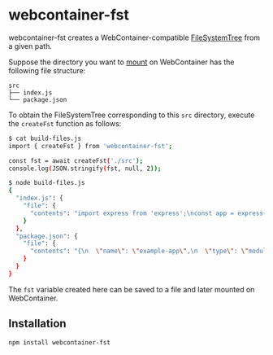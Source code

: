 # webcontainer-fst

webcontainer-fst creates a WebContainer-compatible [FileSystemTree](https://webcontainers.io/api#filesystemtree) from a given path.

Suppose the directory you want to [mount](https://webcontainers.io/api#%E2%96%B8-mount) on WebContainer has the following file structure:

```
src
├── index.js
└── package.json
```

To obtain the FileSystemTree corresponding to this `src` directory, execute the `createFst` function as follows:

```sh
$ cat build-files.js 
import { createFst } from 'webcontainer-fst';

const fst = await createFst('./src');
console.log(JSON.stringify(fst, null, 2));

$ node build-files.js 
{
  "index.js": {
    "file": {
      "contents": "import express from 'express';\nconst app = express();\nconst port = 3111;\n\napp.get('/', (req, res) => {\n  res.send('Welcome to a WebContainers app! 🥳');\n});\n\napp.listen(port, () => {\n  console.log(`App is live at http://localhost:${port}`);\n});"
    }
  },
  "package.json": {
    "file": {
      "contents": "{\n  \"name\": \"example-app\",\n  \"type\": \"module\",\n  \"dependencies\": {\n    \"express\": \"latest\",\n    \"nodemon\": \"latest\"\n  },\n  \"scripts\": {\n    \"start\": \"nodemon index.js\"\n  }\n}"
    }
  }
}
```

The `fst` variable created here can be saved to a file and later mounted on WebContainer.

## Installation

```sh
npm install webcontainer-fst
```
